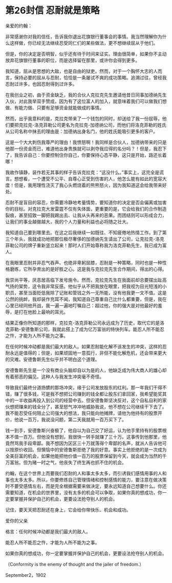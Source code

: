 # 第26封信 忍耐就是策略

亲爱的约翰：

非常感谢你对我的信任，告诉我你退出花旗银行董事会的事情。我当然理解你为什么这样做，你已经无法继续忍受同仁们的某些做法，更不想继续屈从于他们。

但是，你的决定是否明智，似乎还有待于时间来证实。理由很简单，如果你不主动放弃花旗银行董事的职位，而是选择留在那里，或许你会得到更多。

我知道，屈从是思想的大敌，也是自由的狱吏。然而，对于一个胸怀大志的人而言，保持必要的屈从与忍耐，恰恰是一条屡试不爽的成功策略。追溯过往，曾经我忍耐过许多，也因忍耐得到过许多。

在我创业之初，由于资金缺乏，我的合伙人克拉克先生邀请他昔日同事加德纳先生入伙，对此我举双手赞成，因为有了这位富人的加入，就意味着我们可以做我们想做、有能力做、只要有足够资金就能做成的事情。

然而，出乎我意料的是，克拉克带来了一个钱包的同时，却送给了我一份屈辱，他们要把克拉克-洛克菲勒公司更名为克拉克-加德纳公司，而他们将洛克菲勒的姓氏从公司名称中抹去的理由是：加德纳出身名门，他的姓氏能吸引更多的客户。

这是一个大大刺伤我尊严的理由！我愤怒啊！我同样是合伙人，加德纳带来的只是他那一份资金而已，难道他出身贵族就可以剥夺我应得的名分吗？！但是，我忍下了，我告诉自己：你要控制住你自己，你要保持心态平静，这只是开始，路还长着哪！

我故作镇静，装作若无其事的样子告诉克拉克：“这没什么。”事实上，这完全是谎言。想想看，一个遭受不公平、自尊心正受到伤害的人，他怎么能有如此的宽容大度！但是，我用理性浇灭了我心头燃烧着的熊熊怒火，因为我知道这会给我带来好处。

忍耐不是盲目的容忍，你需要冷静地考量情势，要知道你的决定是否会偏离或加害你的目标。对克拉克大发雷霆不仅有失体面，更重要的是，它会给我们的合作制造裂痕，甚至招致一脚把我踢出去、让我从头再来的恶果。而团结则可以形成合力，让我们的事业越做越大，我的个人力量和利益也必将随之壮大。

我知道自己要到哪里去。在这之后我继续一如既往、不知疲倦地热情工作。到了第三个年头，我就成功地把那位极尽奢侈的加德纳先生请出了公司，让克拉克-洛克菲勒公司的牌子重新竖立起来！那时人们开始尊称我为洛克菲勒先生，我已成为富人。

在我眼里忍耐并非忍气吞声、也绝非卑躬屈膝，忍耐是一种策略，同时也是一种性格磨练，它所孕育出的是好胜之心。这是我与克拉克先生合作期间，得出的心得。

我崇尚平等，厌恶居高临下发号施令。然而，克拉克先生在我面前却总要摆出趾高气扬的架势，这令我非常反感。他似乎从不把我放在眼里，把我视为目光短浅的小职员，甚至当面贬低我除了记账和管钱之外一无所能，没有他我更一文不值。这是公然的挑衅，我却装作充耳不闻，我知道自己尊重自己比什么都重要，但是，我在心里已经同他开战，我一遍一遍地叮嘱自己：超过他，你的强大是对他最好的羞辱，是打在他脸上最响的耳光。

结果正像你所知道的那样，克拉克-洛克菲勒公司永远成为了历史，取代它的是洛克菲勒-安德鲁斯公司，我就此搭上了成为亿万富翁的特快列车。能忍人所不能忍之忤，才能为人所不能为之事。

在任何时候冲动都是我们最大的敌人。如果忍耐能化解不该发生的冲突，这样的忍耐永远是值得的；但是，如果顽固地一意孤行，非但不能化解危机，还会带来更大的灾难。安德鲁斯先生似乎并不明白这个道理。

安德鲁斯先生是一个没有商业头脑却自以为是的人，他缺乏成为伟大商人的雄心却有着邪恶的偏见。这种人与我发生冲突毫不奇怪。

导致我们最终分道扬镳的那场冲突，缘于公司发放股东的红利。那一年我们干得不错，赚了很多钱，可是我不想把公司赚到的钱全都让股东们拿回家，我希望能奖其中的一半收益再投入到公司的经营中去。但安德鲁斯坚决反对，这个自私自利的家伙想把赚来的钱全分了，甚至怒气冲冲地威胁我说，他不想在公司继续干下去了。我不能忍受任何阻止公司强大的想法，我只能向他摊牌，请他为他持有的股票开价，他说一百万，我说没问题，第二天我就用一百万买下了。

钱一到手，安德鲁斯兴奋极了，他自以为自己交了好运，认为他手里持有的股票根本不值一百万。但他没有想到，我很快一转手就赚了三十万。这事传到他那里，他竟然骂我手段卑鄙。我不想因为区区三十万就落得个卑鄙的名声，就派人告诉他可以按原价收回。但懊恼中的安德鲁斯拒绝了我的好意。事实上他拒绝的是一次成为全美巨富的机会，如果他能把他价值一百万的股票保留到今天，就会成为当然的千万富翁。但为赌一时之气，他丧失了终生再也抓不住的机会。

约翰，在这个世界上而要我们忍耐的人和事太多太多，而引诱我们感情用事的人和事也太多太多。所以，你要修炼自己管理情绪和控制感情的能力，要注意在做决策时不要受感情左右，而是完全根据需要来做决定，要永远知道自己想要什么。你还需要知道，在机会的世界里，没有太多的机会可以争取，如果你真的想成功，你一定要掌握并保护自己的机会，更要设法抢夺别人的机会。

记住，要天天把忍耐还在身上，它会给你带快乐、机会和成功。

爱你的父亲

格言：任何时候冲动都是我们最大的敌人。

能忍人所不能忍之忤，才能为人所不能为之事。

如果你真的想成功，你一定要掌握并保护自己的机会，更要设法抢夺别人的机会。

（Conformity is the enemy of thought and the jailer of freedom.）

September2，1902
